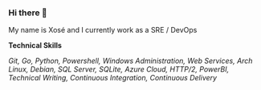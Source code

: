 ### Hi there 👋

My name is Xosé and I currently work as a SRE / DevOps

__Technical Skills__

_Git, Go, Python, Powershell, Windows Administration, Web Services, Arch Linux, Debian, SQL Server, SQLite, Azure Cloud, HTTP/2, PowerBI, Technical Writing, Continuous Integration, Continuous Delivery_

<!--
**keyserxose/keyserxose** is a ✨ _special_ ✨ repository because its `README.md` (this file) appears on your GitHub profile.

Here are some ideas to get you started:

- 🔭 I’m currently working on ...
- 🌱 I’m currently learning ...
- 👯 I’m looking to collaborate on ...
- 🤔 I’m looking for help with ...
- 💬 Ask me about ...
- 📫 How to reach me: ...
- 😄 Pronouns: ...
- ⚡ Fun fact: ...
-->
